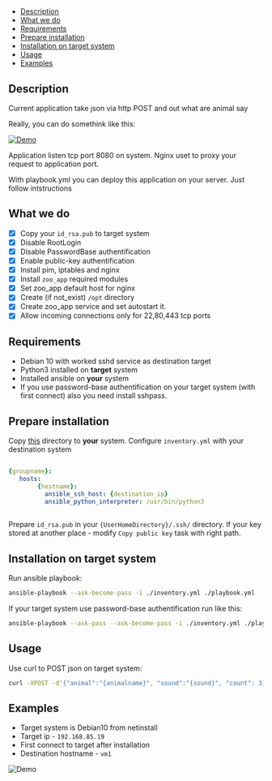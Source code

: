 #

- [Description](#description)
- [What we do](#what-we-do)
- [Requirements](#requirements)
- [Prepare installation](#prepare-installation)
- [Installation on target system](#installation-on-target-system)
- [Usage](#usage)
- [Examples](#examples)

## Description

Current application take json via http POST and out what are animal say

Really, you can do somethink like this:

[![Demo](https://j.gifs.com/VvPJ2B.gif)](https://www.youtube.com/watch?v=jofNR_WkoCE)

Application listen tcp port 8080 on system. Nginx uset to proxy your request to application port.

With playbook.yml you can deploy this application on your server. Just follow intstructions

## What we do

- [x] Copy your ```id_rsa.pub``` to target system
- [x] Disable RootLogin
- [x] Disable PasswordBase authentification
- [x] Enable public-key authentification
- [x] Install pim, iptables and nginx
- [x] Install ```zoo_app``` required modules
- [x] Set zoo_app default host for nginx
- [x] Create (if not_exist) ```/opt``` directory
- [x] Create zoo_app service and set autostart it.
- [x] Allow incoming connections only for 22,80,443 tcp ports

## Requirements

- Debian 10 with worked sshd service as destination target
- Python3 installed on **target** system
- Installed ansible on **your** system
- If you use password-base authentification on your target system (with first connect) also you need install sshpass.

## Prepare installation

Copy [this](ansible_assigment/) directory to **your** system.
Configure ```inventory.yml``` with your destination system

```yml

{groupname}: 
   hosts:
        {hostname}:
          ansible_ssh_host: {destination_ip}
          ansible_python_interpreter: /usr/bin/python3
  
```

Prepare ```id_rsa.pub``` in your ```{UserHomeDirectory}/.ssh/``` directory. If your key stored at another place - modify ```Copy public key``` task with right path.

## Installation on target system

Run ansible playbook:

```sh
ansible-playbook --ask-become-pass -i ./inventory.yml ./playbook.yml
```

If your target system use password-base authentification run like this:

```sh
ansible-playbook --ask-pass --ask-become-pass -i ./inventory.yml ./playbook.yml
```

## Usage

Use curl to POST json on target system:

```sh
curl -XPOST -d'{"animal":"{animalname}", "sound":"{sound}", "count": 3}' http://{target_ip_or_hostname}
```

## Examples

- Target system is Debian10 from netinstall
- Target ip - ```192.168.85.19```
- First connect to target after installation
- Destination hostname - ```vm1```

![Demo](https://media.giphy.com/media/p4JmioGaHx964p7cai/source.gif)
